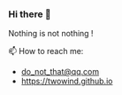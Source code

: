 ### Hi there 👋

Nothing is not nothing !

📫 How to reach me:

- do_not_that@qq.com
- https://twowind.github.io
